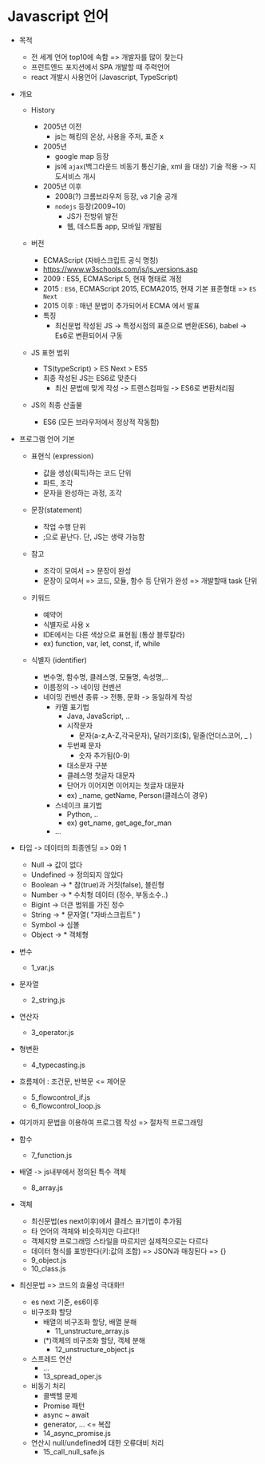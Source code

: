 # Javascript 언어
- 목적
    - 전 세계 언어 top10에 속함 => 개발자를 많이 찾는다
    - 프런트엔드 포지션에서 SPA 개발할 때 주력언어
    - react 개발시 사용언어 (Javascript, TypeScript)

- 개요
    - History
        - 2005년 이전
            - js는 해킹의 온상, 사용을 주저, 표준 x
        - 2005년
            - google map 등장 
            - js에  `ajax`(백그라운드 비동기 통신기술,  xml 을 대상) 기술 적용 -> 지도서비스 개시
        - 2005년 이후
            - 2008(?) 크롬브라우저 등장, `v8` 기술 공개
            - `nodejs` 등장(2009~10)
                - JS가 전방위 발전
                - 웹, 데스트톱 app, 모바일 개발됨
    - 버전
        - ECMAScript (자바스크립트 공식 명칭) 
        - https://www.w3schools.com/js/js_versions.asp
        - 2009 : ES5, ECMAScript 5, 현재 형태로 개정
        - 2015 : `ES6`, ECMAScript 2015, ECMA2015, 현재 기본 표준형태 => `ES Next`
        - 2015 이후 : 매년 문법이 추가되어서 ECMA 에서 발표
        - 특징
            - 최신문법 작성된 JS -> 특정시점의 표준으로 변환(ES6), babel -> Es6로 변환되어서 구동

    - JS 표현 범위
        - TS(typeScript) > ES Next > ES5
        - 최종 작성된 JS는 ES6로 맞춘다
            - 최신 문법에 맞게 작성 -> 트랜스컴파일 -> ES6로 변환처리됨

    - JS의 최종 산출물
        - ES6 (모든 브라우저에서 정상적 작동함)

- 프로그램 언어 기본
    - 표현식 (expression)
        - 값을 생성(획득)하는 코드 단위
        - 파트, 조각
        - 문자을 완성하는 과정, 조각

    - 문장(statement)
        - 작업 수행 단위
        - ;으로 끝난다. 단, JS는 생략 가능함

    - 참고
        - 조각이 모여서 => 문장이 완성
        - 문장이 모여서 => 코드, 모듈, 함수 등 단위가 완성 => 개발할때 task 단위

    - 키워드
        - 예약어
        - 식별자로 사용 x
        - IDE에서는 다른 색상으로 표현됨 (통상 블루칼라)
        - ex) function, var, let, const, if, while

    - 식별자 (identifier)
        - 변수명, 함수명, 클레스명, 모듈명, 속성명,..
        - 이름정의 -> 네이밍 컨벤션
        - 네이밍 컨벤션 종류 -> 전통, 문화 -> 동일하게 작성
            - 카멜 표기법
                - Java, JavaScript, ..
                - 시작문자
                    - 문자(a-z,A-Z,각국문자), 달러기호($), 밑줄(언더스코어, _ )
                - 두번째 문자     
                    - 숫자 추가됨(0-9)
                - 대소문자 구분
                - 클레스명 첫글자 대문자
                - 단어가 이어지면 이어지는 첫글자 대문자
                - ex)
                    _name, getName, Person(클레스이 경우)
            - 스네이크 표기법
                - Python, ..
                - ex) get_name, get_age_for_man
            - ...

- 타입 -> 데이터의 최종엔딩 => 0와 1
    - Null      -> 값이 없다
    - Undefined -> 정의되지 않았다
    - Boolean   -> * 참(true)과 거짓(false), 블린형
    - Number    -> * 수치형 데이터 (정수, 부동소수..)
    - Bigint    -> 더큰 범위를 가진 정수
    - String    -> * 문자열( "자바스크립트" )
    - Symbol    -> 심볼
    - Object    -> * 객체형

- 변수
    - 1_var.js
    
- 문자열
    - 2_string.js

- 연산자
    - 3_operator.js

- 형변환
    - 4_typecasting.js

- 흐름제어 : 조건문, 반복문 <= 제어문
    - 5_flowcontrol_if.js
    - 6_flowcontrol_loop.js

- 여기까지 문법을 이용하여 프로그램 작성 => 절차적 프로그래밍

- 함수
    - 7_function.js

- 배열 -> js내부에서 정의된 특수 객체    
    - 8_array.js

- 객체
    - 최신문법(es next이후)에서 클레스 표기법이 추가됨
    - 타 언어의 객체와 비슷하지만 다르다!!
    - 객체지향 프로그래밍 스타일을 따르지만 실제적으로는 다르다
    - 데이터 형식를 표방한다(키:값의 조합) => JSON과 매칭된다 => {}
    - 9_object.js
    - 10_class.js

- 최신문법 => 코드의 효율성 극대화!!
    - es next 기준, es6이후
    - 비구조화 할당
        - 배열의 비구조화 할당, 배열 분해
            - 11_unstructure_array.js
        - (*)객체의 비구조화 할당, 객체 분해
            - 12_unstructure_object.js
    - 스프레드 연산
        - ...
        - 13_spread_oper.js
    - 비동기 처리
        - 콜백헬 문제
        - Promise 패턴
        - async ~ await
        - generator, ... <= 복잡
        - 14_async_promise.js
    - 연산시 null/undefined에 대한 오류대비 처리
        - 15_call_null_safe.js
    